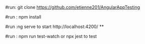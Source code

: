  
 #run: git clone https://github.com/etienne201/AngularAppTesting

 #run : npm install

 #run :ng serve to start http://localhost:4200/ **

 #run : npm run test-watch or npx jest to test
